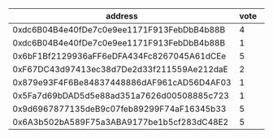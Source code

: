 address|vote|timestamp|signature
---|---|---|---
0xdc6B04B4e40fDe7c0e9ee1171F913FebDbB4b88B|4|1615297535|0xa3253d4fe36d57dd0d642f529a789bff62f3798116145102a2343c365d313bc3444010fcbad2c211be067146f2ca9aa13719a83091f6ef277b61fd01b1ef93041c
0xdc6B04B4e40fDe7c0e9ee1171F913FebDbB4b88B|1|1615297566|0x4a91fd641da88ecbcdad9b05ad78d2e34ac6b1b4457e0d1f806b61ff350b6b026e54ebdd346e10de5a43b12c2debc0e98f1601922a672801bffd8aa76e58a9d91b
0x6bF1Bf2129936aFF6eDFA434Fc8267045A61dCEe|5|1615297584|0x81f39f8a67e464e163806293ff72f4f7d25fa75fa016ab77d3d5b30c71704163692f15a4e555aa724d9ffcea531aeeecd65109486c18ec75054ace0a7abb46061c
0xF67DC43d97413ec38d7De2d33f211559Ae212daE|2|1615297708|0x6b02e3b547f502061b252f92b2b83e2b764105de468c216d591ff282fc4be48d6d43c8bcd5af6f6b872fc7b4adf95b5d536ba98e2338c91fb55c77deb83d76e11b
0x879e93F4F6Be84837448886dAF961cAD56D4AF03|1|1615298101|0x95fe8ae6715b0ad1cc3eb3467e1bc627ffda85dc56de5363ea9bafcbb11118044fbfa709374846739a9db269a77e874c93c83e2bb8bcb59417081ced8e6099871c
0x5Fa7d69bDAD5d5e88ad351a7626d00508885c723|1|1615299194|0xed545c32745709ac46106e98ea2af6eee179be026aceb45808c2009b9d89f04e6edc18cf646a52dfecdcbc5c7826bdcaf912b840c501112cc2ad83b892250dc01b
0x9d6967877135deB9c07feb89299F74aF16345b33|5|1615319853|0x981326b496220120e461a2fb8b9c0866876f41b08f14fbbd3a22df2c72fdca0e3533594115b5a56ce286caf0c0daa58b596c49c5da49e6cc8ced7ab1da85d95d1c
0x6A3b502bA589F75a3ABA9177be1b5cf283dC48E2|5|1615319862|0xad9f775e4e080680dc389db4f3285557388dac145fa6013459bc260e1bcf712b57251a0f5423fb976e45fcfb5903982cdbe5c527846abc4c143c83ac9cf974bc1c